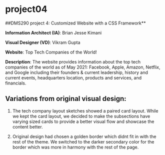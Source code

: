 # project04
##DMS290 project 4: Customized Website with a CSS Framework**

**Information Architect (IA)**: Brian Jesse Kimani

**Visual Designer (VD)**: Vikram Gupta

**Website**: Top Tech Companies of the World!

**Description**: The website provides information about the top tech companies of the world as of May 2021: Facebook, Apple, Amazon, Netflix, and Google including their founders & current leadership, history and current events, headquarters location, products and services, and financials.

## **Variations from original visual design:**
1. The tech company layout sketches showed a paired card layout.  While we kept the card layout, we decided to make the subsections have varying sized cards to provide a better visual flow and showcase the content better.

2. Original design had chosen a golden border which didnt fit in with the rest of the theme. We switched to the darker secondary color for the border which was more in harmony with the rest of the page.

<!--stackedit_data:
eyJoaXN0b3J5IjpbMTA1MjI0NDUxM119
-->